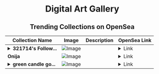 <div align="center">

# Digital Art Gallery

## Trending Collections on OpenSea

| Collection Name                       | Image                                                                                     | Description                       | OpenSea Link                                                                                          |
|---------------------------------------|-------------------------------------------------------------------------------------------|-----------------------------------|--------------------------------------------------------------------------------------------------------|
| **<details><summary>321714's Follow...</summary>321714's Follower</details>** | ![Image](https://i.seadn.io/s/raw/files/19f9f090920392cc3650cbdf4361755b.png?w=500&auto=format?w=200&auto=format) |  | <details><summary>Link</summary>[321714's Follower](https://opensea.io/collection/321714-s-follower)</details> |
| **Onija** | ![Image](https://i.seadn.io/s/raw/files/6ddc76c0d18a0aea851adb841f85dec4.png?w=500&auto=format?w=200&auto=format) |  | <details><summary>Link</summary>[Onija](https://opensea.io/collection/onija)</details> |
| **<details><summary>green candle go...</summary>green candle god</details>** | ![Image](https://i.seadn.io/s/raw/files/cd588579291fe77f72789a6ea986b8dc.gif?w=500&auto=format?w=200&auto=format) |  | <details><summary>Link</summary>[green candle god](https://opensea.io/collection/green-candle-god)</details> |

</div>